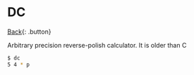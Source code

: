 # DC

[Back](../index.md#dc){: .button}

Arbitrary precision reverse-polish calculator. It is older than C

```sh
$ dc
5 4 * p
```



